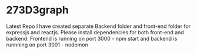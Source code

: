 # 273D3graph
Latest Repo
I have created separate Backend folder and front-end folder for expressjs and reactjs.
Please install dependencies for both front-end and backend.
Frontend is running on port 3000 - npm start
and backend is runnning on port 3001 - nodemon
